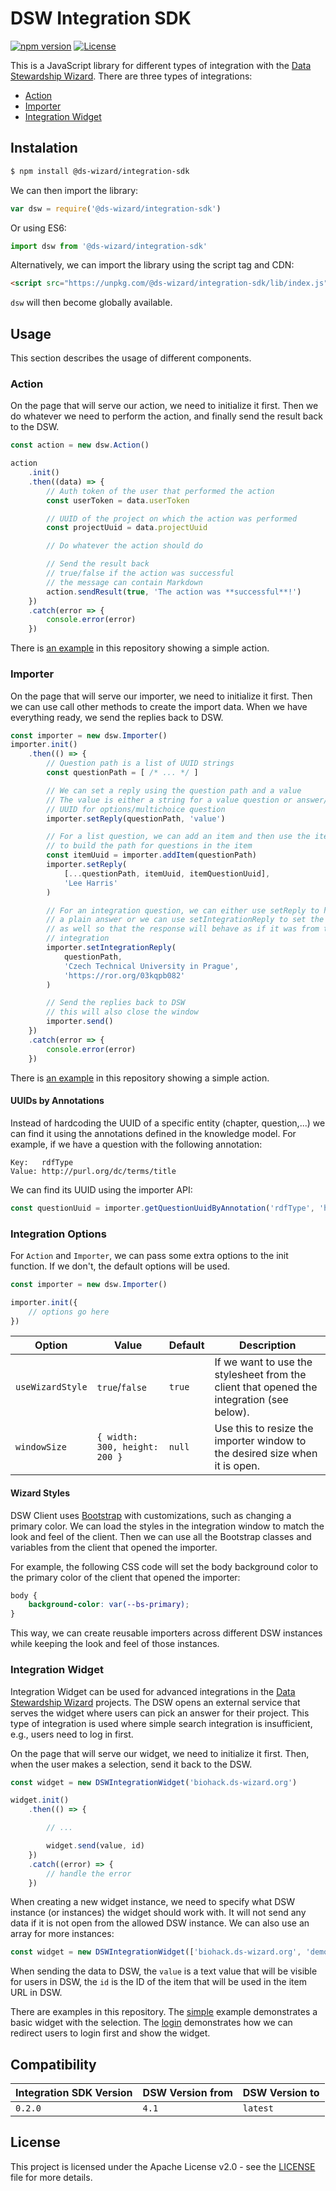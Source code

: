 # DSW Integration SDK

[![npm version](https://badge.fury.io/js/@ds-wizard%2Fintegration-sdk.svg)](https://badge.fury.io/js/@ds-wizard%2Fintegration-sdk)
[![License](https://img.shields.io/github/license/ds-wizard/dsw-integration-sdk)](LICENSE)

This is a JavaScript library for different types of integration with the [Data Stewardship Wizard](https://ds-wizard.org). There are three types of integrations:

- [Action](#action)
- [Importer](#importer)
- [Integration Widget](#integration-widget)


## Instalation

```bash
$ npm install @ds-wizard/integration-sdk
```

We can then import the library:

```javascript
var dsw = require('@ds-wizard/integration-sdk')
```

Or using ES6:

```javascript
import dsw from '@ds-wizard/integration-sdk'
```

Alternatively, we can import the library using the script tag and CDN:

```html
<script src="https://unpkg.com/@ds-wizard/integration-sdk/lib/index.js"></script>
```

`dsw` will then become globally available.



## Usage

This section describes the usage of different components.


### Action

On the page that will serve our action, we need to initialize it first. Then we do whatever we need to perform the action, and finally send the result back to the DSW.

```javascript
const action = new dsw.Action()

action
    .init()
    .then((data) => {
        // Auth token of the user that performed the action
        const userToken = data.userToken

        // UUID of the project on which the action was performed
        const projectUuid = data.projectUuid

        // Do whatever the action should do

        // Send the result back
        // true/false if the action was successful
        // the message can contain Markdown
        action.sendResult(true, 'The action was **successful**!')
    })
    .catch(error => {
        console.error(error)
    })
```

There is [an example](examples/action) in this repository showing a simple action.


### Importer

On the page that will serve our importer, we need to initialize it first. Then we can use call other methods to create the import data. When we have everything ready, we send the replies back to DSW.

```javascript
const importer = new dsw.Importer()
importer.init()
    .then(() => {
        // Question path is a list of UUID strings
        const questionPath = [ /* ... */ ]

        // We can set a reply using the question path and a value
        // The value is either a string for a value question or answer/choice 
        // UUID for options/multichoice question
        importer.setReply(questionPath, 'value')

        // For a list question, we can add an item and then use the item's UUID
        // to build the path for questions in the item
        const itemUuid = importer.addItem(questionPath)
        importer.setReply(
            [...questionPath, itemUuid, itemQuestionUuid],
            'Lee Harris'
        )

        // For an integration question, we can either use setReply to have
        // a plain answer or we can use setIntegrationReply to set the link 
        // as well so that the response will behave as if it was from the 
        // integration
        importer.setIntegrationReply(
            questionPath,
            'Czech Technical University in Prague',
            'https://ror.org/03kqpb082'
        )

        // Send the replies back to DSW
        // this will also close the window
        importer.send()
    })
    .catch(error => {
        console.error(error)
    })
```

There is [an example](examples/importer) in this repository showing a simple action.

#### UUIDs by Annotations

Instead of hardcoding the UUID of a specific entity (chapter, question,...) we can find it using the annotations defined in the knowledge model. For example, if we have a question with the following annotation:

```
Key:   rdfType
Value: http://purl.org/dc/terms/title
```

We can find its UUID using the importer API:

```javascript
const questionUuid = importer.getQuestionUuidByAnnotation('rdfType', 'http://purl.org/dc/terms/title')
```


### Integration Options

For `Action` and `Importer`, we can pass some extra options to the init function. If we don't, the default options will be used.

```javascript
const importer = new dsw.Importer()

importer.init({
    // options go here
})
```

| Option | Value | Default | Description |
| --- | --- | --- |--- |
| `useWizardStyle` | `true`/`false` | `true` | If we want to use the stylesheet from the client that opened the integration (see below). |
| `windowSize` | `{ width: 300, height: 200 }` | `null` | Use this to resize the importer window to the desired size when it is open. |

#### Wizard Styles

DSW Client uses [Bootstrap](https://getbootstrap.com) with customizations, such as changing a primary color. We can load the styles in the integration window to match the look and feel of the client. Then we can use all the Bootstrap classes and variables from the client that opened the importer.

For example, the following CSS code will set the body background color to the primary color of the client that opened the importer:

```css
body {
    background-color: var(--bs-primary);
}
```

This way, we can create reusable importers across different DSW instances while keeping the look and feel of those instances.


### Integration Widget

Integration Widget can be used for advanced integrations in the [Data Stewardship Wizard](https://ds-wizard.org) projects. The DSW opens an external service that serves the widget where users can pick an answer for their project. This type of integration is used where simple search integration is insufficient, e.g., users need to log in first.

On the page that will serve our widget, we need to initialize it first. Then, when the user makes a selection, send it back to the DSW.

```javascript
const widget = new DSWIntegrationWidget('biohack.ds-wizard.org')

widget.init()
    .then(() => {

        // ...

        widget.send(value, id)
    })
    .catch((error) => {
        // handle the error
    })
```

When creating a new widget instance, we need to specify what DSW instance (or instances) the widget should work with. It will not send any data if it is not open from the allowed DSW instance. We can also use an array for more instances:

```javascript
const widget = new DSWIntegrationWidget(['biohack.ds-wizard.org', 'demo.ds-wizard.org'])
```

When sending the data to DSW, the `value` is a text value that will be visible for users in DSW, the `id` is the ID of the item that will be used in the item URL in DSW.

There are examples in this repository. The [simple](examples/simple) example demonstrates a basic widget with the selection. The [login](examples/login) demonstrates how we can redirect users to login first and show the widget.



## Compatibility

| Integration SDK Version | DSW Version from | DSW Version to |
| --- | --- | --- |
| `0.2.0` | `4.1` | `latest` |



## License

This project is licensed under the Apache License v2.0 - see the
[LICENSE](LICENSE) file for more details.